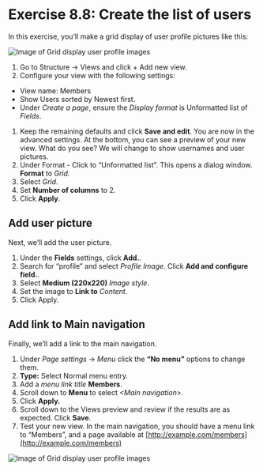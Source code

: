 # Exercise 8.8: Create the list of users

In this exercise, you’ll make a grid display of user profile pictures like this:

![Image of Grid display user profile images](../.gitbook/assets/132.png)

1. Go to Structure → Views and click + Add new view.
2. Configure your view with the following settings:

* View name: Members
* Show Users sorted by Newest first.
* Under _Create a page_, ensure the _Display format_ is Unformatted list of _Fields_.

1. Keep the remaining defaults and click **Save and edit**. You are now in the advanced settings. At the bottom, you can see a preview of your new view. What do you see? We will change to show usernames and user pictures.
2. Under Format - Click to “Unformatted list”. This opens a dialog window. **Format** to _Grid._
3. Select _Grid_.
4. Set **Number of columns** to 2.
5. Click **Apply**.

## Add user picture

Next, we’ll add the user picture.

1. Under the **Fields** settings, click **Add.**.
2. Search for “profile” and select _Profile Image_. Click **Add and configure field.**.
3. Select **Medium (220x220)** _Image style_.
4. Set the image to **Link to** _Content_.
5. Click Apply.

## Add link to Main navigation

Finally, we’ll add a link to the main navigation.

1. Under _Page settings_ → _Menu_ click the **“No menu”** options to change them.
2. **Type:** Select Normal menu entry.
3. Add a _menu link title_ **Members**.
4. Scroll down to **Menu** to select _\<Main navigation>._
5. Click **Apply.**
6. Scroll down to the Views preview and review if the results are as expected. Click **Save**.
7. Test your new view. In the main navigation, you should have a menu link to “Members”, and a page available at [http://example.com/members](http://example.com/members)

![Image of Grid display user profile images](<../.gitbook/assets/133 (1).png>)
